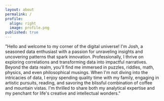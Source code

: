 ```yaml
---
layout: about
permalink: /
profile:
  align: right
  image: profile.png
published: true
---
```


"Hello and welcome to my corner of the digital universe! I'm Josh, a seasoned data enthusiast with a passion for unraveling insights and uncovering patterns that spark innovation. Professionally, I thrive on exploring correlations and transforming data into impactful narratives. Beyond the data realm, you'll find me immersed in puzzles, riddles, math, physics, and even philosophical musings. When I'm not diving into the intricacies of data, I enjoy spending quality time with my family, engaging in artistic pursuits, reading, and savoring the blissful combination of coffee and mountain vistas. I'm thrilled to share both my analytical expertise and my penchant for life's creative and intellectual wonders."

<!-- 
[Gradfolio](https://github.com/jitinnair1/gradfolio){:target="_blank"} is a responsive, dark-mode ready Jekyll theme designed keeping academia in mind. The easiest way to install the theme is to fork it using GitHub. Check the README file for [instructions](https://github.com/jitinnair1/gradfolio#installation){:target="_blank"}.

If you want to use this space to write your biography here, edit the `index.md` file. You can put a picture in, too. Rename your picture to `profile.png` and put it in the `assets/images/` folder.

The social-icons footer can be used to link profiles from GitHub, OrcID and ReasearchGate aprart form the usual Twitter, LinkedIn and Facebook. You can add your user ID in the `_config.yml` file to link your accounts.

PS: If you liked the theme, do star it on GitHub!

### Also, check out:

- [autoCV](https://github.com/jitinnair1/autocv) - a LaTeX template that builds and deploys the CV using GitHub Actions, so you will always have a ready link for your latest CV
- [Tail](https://github.com/jitinnair1/tail) - a minimal, quick-setup template for a blog -->
